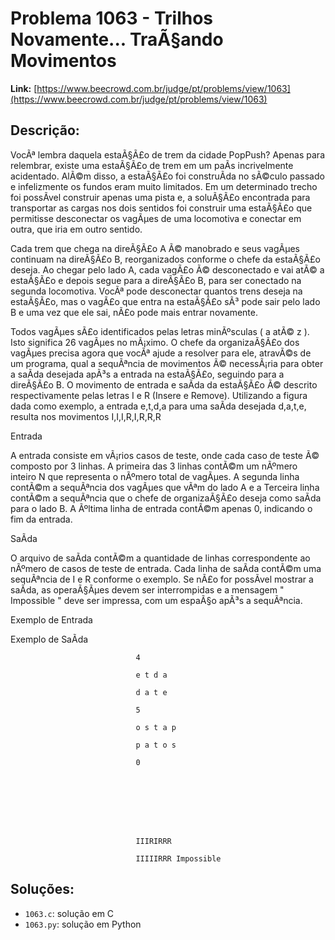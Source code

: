 # Problema 1063 - Trilhos Novamente... TraÃ§ando Movimentos

**Link:** [https://www.beecrowd.com.br/judge/pt/problems/view/1063](https://www.beecrowd.com.br/judge/pt/problems/view/1063)

## Descrição:
VocÃª lembra daquela estaÃ§Ã£o de trem da cidade PopPush? Apenas para relembrar, existe uma estaÃ§Ã£o de trem em um paÃ­s incrivelmente acidentado. AlÃ©m disso, a estaÃ§Ã£o foi construÃ­da no sÃ©culo passado e infelizmente os fundos eram muito limitados. Em um determinado trecho foi possÃ­vel construir apenas uma pista e, a soluÃ§Ã£o encontrada para transportar as cargas nos dois sentidos foi construir uma estaÃ§Ã£o que permitisse desconectar os vagÃµes de uma locomotiva e conectar em outra, que iria em outro sentido.








Cada trem que chega na direÃ§Ã£o A Ã© manobrado e seus vagÃµes continuam na direÃ§Ã£o B, reorganizados conforme o chefe da estaÃ§Ã£o deseja. Ao chegar pelo lado A, cada vagÃ£o Ã© desconectado e vai atÃ© a estaÃ§Ã£o e depois segue para a direÃ§Ã£o B, para ser conectado na segunda locomotiva. VocÃª pode desconectar quantos trens deseja na estaÃ§Ã£o, mas o vagÃ£o que entra na estaÃ§Ã£o sÃ³ pode sair pelo lado B e uma vez que ele sai, nÃ£o pode mais entrar novamente.


Todos vagÃµes sÃ£o identificados pelas letras minÃºsculas (
a
 atÃ© 
z
). Isto significa 26 vagÃµes no mÃ¡ximo. O chefe da organizaÃ§Ã£o dos vagÃµes precisa agora que vocÃª ajude a resolver para ele, atravÃ©s de um programa, qual a sequÃªncia de movimentos Ã© necessÃ¡ria para obter a saÃ­da desejada apÃ³s a entrada na estaÃ§Ã£o, seguindo para a direÃ§Ã£o B. O movimento de entrada e saÃ­da da estaÃ§Ã£o Ã© descrito respectivamente pelas letras 
I
 e 
R
 (Insere e Remove). Utilizando a figura dada como exemplo, a entrada e,t,d,a para uma saÃ­da desejada d,a,t,e, resulta nos movimentos I,I,I,R,I,R,R,R




Entrada




A entrada consiste em vÃ¡rios casos de teste, onde cada caso de teste Ã© composto por 3 linhas. A primeira das 3 linhas contÃ©m um nÃºmero inteiro 
N
 que representa o nÃºmero total de vagÃµes. A segunda linha contÃ©m a sequÃªncia dos vagÃµes que vÃªm do lado A e a Terceira linha contÃ©m a sequÃªncia que o chefe de organizaÃ§Ã£o deseja como saÃ­da para o lado B. A Ãºltima linha de entrada contÃ©m apenas 0, indicando o fim da entrada.




SaÃ­da




O arquivo de saÃ­da contÃ©m a quantidade de linhas correspondente ao nÃºmero de casos de teste de entrada. Cada linha de saÃ­da contÃ©m uma sequÃªncia de 
I
 e 
R
 conforme o exemplo. Se nÃ£o for possÃ­vel mostrar a saÃ­da, as operaÃ§Ãµes devem ser interrompidas e a mensagem "
Impossible
" deve ser impressa, com um espaÃ§o apÃ³s a sequÃªncia.












Exemplo de Entrada


Exemplo de SaÃ­da













                                4

                                e t d a

                                d a t e

                                5

                                o s t a p

                                p a t o s

                                0
                            







                                IIIRIRRR

                                IIIIIRRR Impossible

## Soluções:
- `1063.c`: solução em C
- `1063.py`: solução em Python

